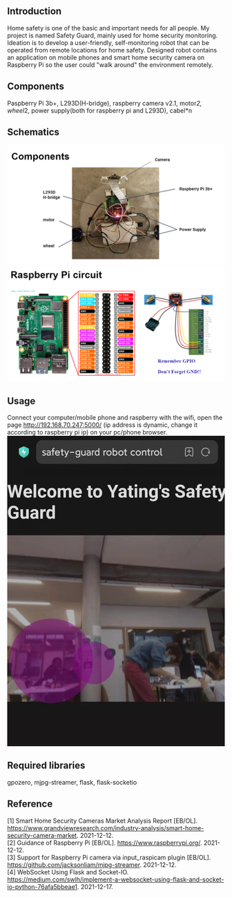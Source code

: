 ## Introduction
Home safety is one of the basic and important needs for all people. My project is named Safety Guard, mainly used for home security monitoring. Ideation is to develop a user-friendly, self-monitoring robot that can be operated from remote locations for home safety. Designed robot contains an application on mobile phones and smart home security camera on Raspberry Pi so the user could "walk around" the environment remotely.

## Components
Paspberry Pi 3b+, L293D(H-bridge), raspberry camera v2.1, motor*2, wheel*2, power supply(both for raspberry pi and L293D), cabel*n

## Schematics
![image](https://github.com/ProgrammerIsMe/Robotics-Safety-Guard/blob/main/schematics/Components.png)
![image](https://github.com/ProgrammerIsMe/Robotics-Safety-Guard/blob/main/schematics/Schematics.png)

## Usage
Connect your computer/mobile phone and raspberry with the wifi, open the page http://192.168.70.247:5000/ (ip address is dynamic, change it according to raspberry pi ip) on your pc/phone browser.
![image](https://github.com/ProgrammerIsMe/Robotics-Safety-Guard/blob/main/schematics/Safety%20Guard.jpg)

## Required libraries
gpozero, mjpg-streamer, flask, flask-socketio

## Reference
[1] Smart Home Security Cameras Market Analysis Report [EB/OL]. https://www.grandviewresearch.com/industry-analysis/smart-home-security-camera-market. 2021-12-12.  
[2] Guidance of Raspberry Pi [EB/OL]. https://www.raspberrypi.org/. 2021-12-12.  
[3] Support for Raspberry Pi camera via input_raspicam plugin [EB/OL]. https://github.com/jacksonliam/mjpg-streamer. 2021-12-12.  
[4] WebSocket Using Flask and Socket-IO. https://medium.com/swlh/implement-a-websocket-using-flask-and-socket-io-python-76afa5bbeae1. 2021-12-17.  

